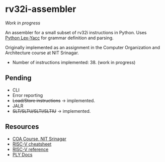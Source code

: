 # rv32i-assembler

_*Work in progress*_

An assembler for a small subset of rv32i instructions in Python. Uses [Python Lex-Yacc](https://ply.readthedocs.io/en/latest/ply.html#) for grammar definition and parsing.

Originally implemented as an assignment in the Computer Organization and Architecture course at NIT Srinagar.

- Number of instructions implemented: 38. (work in progress)

## Pending

- CLI
- Error reporting
- ~~Load/Store instructions~~ -> implemented.
- JALR
- ~~SLT/SLTU/SLTI/SLTIU~~ -> implemented.

## Resources

- [COA Course, NIT Srinagar](https://www.youtube.com/playlist?list=PLUbapHgKkROlrwsMXiROFL6T2ftXxe_5C)
- [RISC-V cheatsheet](https://metalcode.eu/2019-12-06-rv32i.html)
- [RISC-V reference](https://github.com/jameslzhu/riscv-card/blob/master/riscv-card.pdf)
- [PLY Docs](https://ply.readthedocs.io/en/latest/ply.html#)
